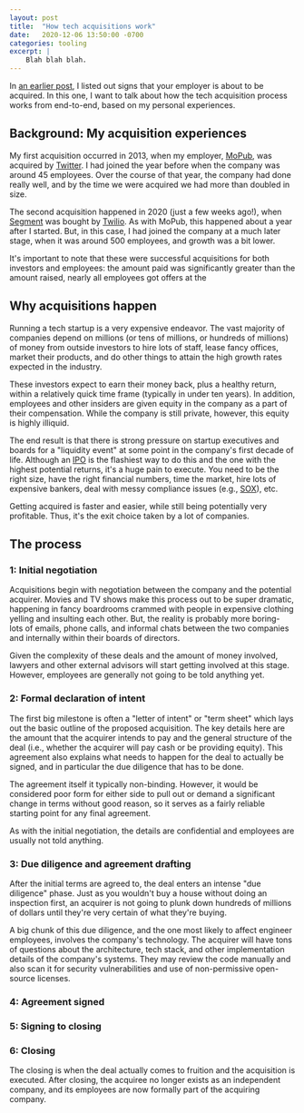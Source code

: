```yaml
---
layout: post
title:  "How tech acquisitions work"
date:   2020-12-06 13:50:00 -0700
categories: tooling
excerpt: |
    Blah blah blah.
---
```


In [an earlier post](/blog/youre-about-to-be-acquired), I listed out signs that your employer is
about to be acquired. In this one, I want to talk about how the tech acquisition process works
from end-to-end, based on my personal experiences.

## Background: My acquisition experiences

My first acquisition occurred in 2013, when my employer, [MoPub](https://mopub.com/), was acquired
by [Twitter](https://twitter.com). I had joined the year before when the company was around 45
employees. Over the course of that year, the company had done really well, and by the time we were
acquired we had more than doubled in size.

The second acquisition happened in 2020 (just a few weeks ago!), when
[Segment](https://segment.com/) was bought by [Twilio](https://twilio.com). As with MoPub,
this happened about a year after I started. But, in this case, I had joined the company at
a much later stage, when it was around 500 employees, and growth was a bit lower.

It's important to note that these were successful acquisitions for both investors
and employees: the amount paid was significantly greater than the amount raised, nearly
all employees got offers at the

## Why acquisitions happen

Running a tech startup is a very expensive endeavor. The vast majority of companies
depend on millions (or tens of millions, or hundreds of millions) of money from outside investors
to hire lots of staff, lease fancy offices, market their products, and do other things to attain
the high growth rates expected in the industry.

These investors expect to earn their money back, plus a healthy return, within a relatively
quick time frame (typically in under ten years). In addition, employees and other insiders
are given equity in the company as a part of their compensation. While the company is still
private, however, this equity is highly illiquid.

The end result is that there is strong pressure on startup executives and boards for a
"liquidity event" at some point in the company's first decade of life. Although an
[IPO](https://en.wikipedia.org/wiki/Initial_public_offering) is the flashiest way to do this and the
one with the highest potential returns, it's a huge pain to execute. You need to be the right
size, have the right financial numbers, time the market, hire lots of expensive bankers, deal with
messy compliance issues (e.g., [SOX](https://en.wikipedia.org/wiki/Sarbanes%E2%80%93Oxley_Act)),
etc.

Getting acquired is faster and easier, while still being potentially very profitable. Thus, it's
the exit choice taken by a lot of companies.

## The process

### 1: Initial negotiation

Acquisitions begin with negotiation between the company and the potential acquirer. Movies and TV
shows make this process out to be super dramatic, happening in fancy boardrooms crammed with
people in expensive clothing yelling and insulting each other. But, the reality is probably more
boring- lots of emails, phone calls, and informal chats between the two companies and internally
within their boards of directors.

Given the complexity of these deals and the amount of money involved, lawyers and other external
advisors will start getting involved at this stage. However, employees are generally not going
to be told anything yet.

### 2: Formal declaration of intent

The first big milestone is often a "letter of intent" or "term sheet" which lays out the basic
outline of the proposed acquisition. The key details here are the amount that the acquirer
intends to pay and the general structure of the deal (i.e., whether the acquirer will pay cash or
be providing equity). This agreement also explains what needs to happen for the deal to actually
be signed, and in particular the due diligence that has to be done.

The agreement itself it typically non-binding. However, it would be considered poor form for
either side to pull out or demand a significant change in terms without good reason, so it
serves as a fairly reliable starting point for any final agreement.

As with the initial negotiation, the details are confidential and employees are usually not
told anything.

### 3: Due diligence and agreement drafting

After the initial terms are agreed to, the deal enters an intense "due diligence" phase. Just as
you wouldn't buy a house without doing an inspection first, an acquirer is not going to plunk down
hundreds of millions of dollars until they're very certain of what they're buying.

A big chunk of this due diligence, and the one most likely to affect engineer employees, involves
the company's technology. The acquirer will have tons of questions about the architecture, tech
stack, and other implementation details of the company's systems. They may review the code manually
and also scan it for security vulnerabilities and use of non-permissive open-source licenses.



### 4: Agreement signed



### 5: Signing to closing



### 6: Closing

The closing is when the deal actually comes to fruition and the acquisition is executed. After
closing, the acquiree no longer exists as an independent company, and its employees are now
formally part of the acquiring company.
